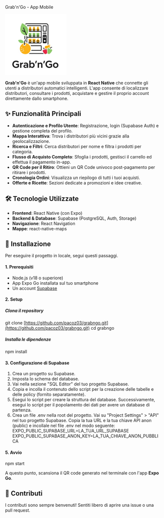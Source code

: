 Grab'n'Go - App Mobile
<p>
  <img src="assets/LOGOdef.png" alt="Grab'n'Go Logo" width="200"/>
</p>

**Grab'n'Go** è un'app mobile sviluppata in **React Native** che connette gli utenti a distributori automatici intelligenti. L'app consente di localizzare distributori, consultare i prodotti, acquistare e gestire il proprio account direttamente dallo smartphone.

## ✨ Funzionalità Principali

* **Autenticazione e Profilo Utente**: Registrazione, login (Supabase Auth) e gestione completa del profilo.
* **Mappa Interattiva**: Trova i distributori più vicini grazie alla geolocalizzazione.
* **Ricerca e Filtri**: Cerca distributori per nome e filtra i prodotti per categoria.
* **Flusso di Acquisto Completo**: Sfoglia i prodotti, gestisci il carrello ed effettua il pagamento in-app.
* **QR Code per il Ritiro**: Ottieni un QR Code univoco post-pagamento per ritirare i prodotti.
* **Cronologia Ordini**: Visualizza un riepilogo di tutti i tuoi acquisti.
* **Offerte e Ricette**: Sezioni dedicate a promozioni e idee creative.

## 🛠️ Tecnologie Utilizzate

* **Frontend**: React Native (con Expo)
* **Backend & Database**: Supabase (PostgreSQL, Auth, Storage)
* **Navigazione**: React Navigation
* **Mappe**: react-native-maps

## 🚀 Installazione

Per eseguire il progetto in locale, segui questi passaggi.

#### 1. Prerequisiti
* Node.js (v18 o superiore)
* App Expo Go installata sul tuo smartphone
* Un account [Supabase](https://supabase.com)

#### 2. Setup
##### Clona il repository
git clone [https://github.com/pacoz03/grabngo.git](https://github.com/pacoz03/grabngo.git)
cd grabngo

##### Installa le dipendenze
npm install

#### 3. Configurazione di Supabase
1. Crea un progetto su Supabase.
2. Imposta lo schema del database.
3. Vai nella sezione "SQL Editor" del tuo progetto Supabase.
4. Copia e incolla il contenuto dello script per la creazione delle tabelle e delle policy (fornito separatamente).
5. Esegui lo script per creare la struttura del database. Successivamente, esegui lo script per il popolamento dei dati per avere un database di partenza.
6. Crea un file .env nella root del progetto.
Vai su "Project Settings" > "API" nel tuo progetto Supabase.
Copia la tua URL e la tua chiave API anon (public) e incollale nel file .env nel modo seguente:
EXPO_PUBLIC_SUPABASE_URL=LA_TUA_URL_SUPABASE
EXPO_PUBLIC_SUPABASE_ANON_KEY=LA_TUA_CHIAVE_ANON_PUBBLICA

#### 5. Avvio
npm start

A questo punto, scansiona il QR code generato nel terminale con l'app **Expo Go**.

## 🤝 Contributi
I contributi sono sempre benvenuti! Sentiti libero di aprire una issue o una pull request.
